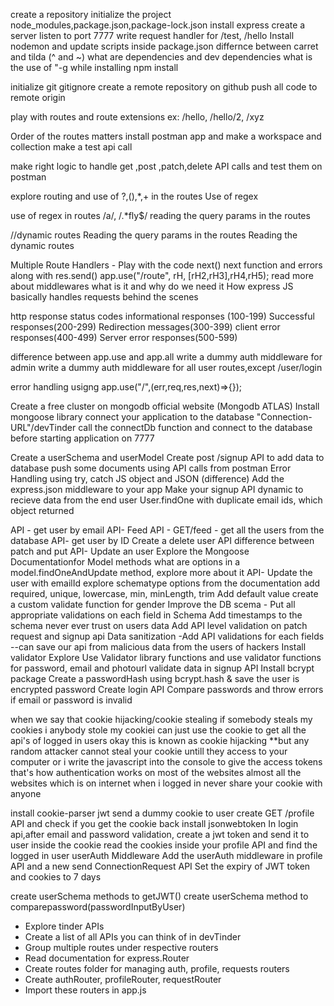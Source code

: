 create a repository
initialize the project
node_modules,package.json,package-lock.json
install express
create a server
listen to port 7777
write request handler for /test, /hello
Install nodemon and update scripts inside package.json
differnce between carret and tilda (^ and ~)
what are dependencies and dev dependencies
what is the use of "-g while installing npm install


initialize git 
gitignore
create a remote repository on github
push all code to remote origin

play with routes and route extensions ex: /hello, /hello/2, /xyz

Order of the routes matters
install postman app and make a workspace and collection
make a test api call

make right logic to handle get ,post ,patch,delete API calls and test them on postman

explore routing and use of ?,(),*,+ in the routes
Use of regex

use of regex in routes /a/, /.*fly$/
reading the query params  in the routes

//dynamic routes
Reading the query params in the routes
Reading the dynamic routes

Multiple Route Handlers - Play with the code
next()
next function and errors along with res.send()
app.use("/route", rH, [rH2,rH3],rH4,rH5);
read more about middlewares what is it and why do we need it
How express JS basically handles requests behind the scenes

http response status codes
 informational responses (100-199)
 Successful responses(200-299)
 Redirection messages(300-399)
 client error responses(400-499)
 Server error responses(500-599)

difference between app.use and app.all 
write a dummy auth middleware for admin
write a dummy auth middleware for all user routes,except /user/login

error handling usigng app.use("/",(err,req,res,next)=>{});

Create a free cluster on mongodb official website (Mongodb ATLAS)
Install mongoose library
connect your application to the database "Connection-URL"/devTinder
call the connectDb function and connect to the database before starting application on 7777

Create a userSchema and userModel
Create post /signup API to add data to database
push some documents using API calls from postman
Error Handling using try, catch
JS object and JSON (difference)
Add the express.json middleware to your app
Make your signup API dynamic to recieve data from the end user
User.findOne with duplicate email ids, which object returned

API -  get user by email
API- Feed API - GET/feed - get all the users from the database
API- get user by ID
Create a delete user API
difference between patch and put
API- Update an user
Explore the Mongoose Documentationfor Model methods
what are options in a model.findOneAndUpdate method, explore more about it
API- Update the user with emailId
explore schematype options from the documentation
add required, unique, lowercase, min, minLength, trim
Add default value 
create a custom validate function for gender
Improve the DB scema - Put all appropriate validations on each field in Schema
Add timestamps to the schema
never ever trust on users data
Add API level validation on patch request and signup api
Data sanitization -Add API validations for each fields --can save our api from malicious data from the users of hackers 
Install validator
Explore Use Validator library functions and use validator functions for password, email and photourl
validate data in signup API
Install bcrypt package
Create a passwordHash using bcrypt.hash & save the user is encrypted password
Create login API 
Compare passwords and throw errors if email or password is invalid


when we say that cookie hijacking/cookie stealing if somebody steals my cookies i anybody stole my cookiei can just use the cookie to get all the api's of logged in users okay this is known as cookie hijacking **but any random attacker cannot steal your cookie untill they access to your computer or i write the javascript into the console to give the access tokens that's how authentication works on most of the websites almost all the websites which is on internet when i logged in never share your cookie with anyone

install cookie-parser
jwt send a dummy cookie to user
create GET /profile API and check if you get the cookie back
install jsonwebtoken
In login api,after email and password validation, create a jwt token and send it to user inside the cookie
read the cookies inside your profile API and find the logged in user
userAuth Middleware
Add the userAuth middleware in profile API and a new send ConnectionRequest API
Set the expiry of JWT token and cookies to 7 days

create userSchema methods to getJWT() 
create userSchema method to comparepassword(passwordInputByUser)

- Explore tinder APIs 
- Create a list of all APIs you can think of in devTinder
- Group multiple routes under respective routers
- Read documentation for express.Router
- Create routes folder for managing auth, profile, requests routers
- Create authRouter, profileRouter, requestRouter
- Import these routers in app.js